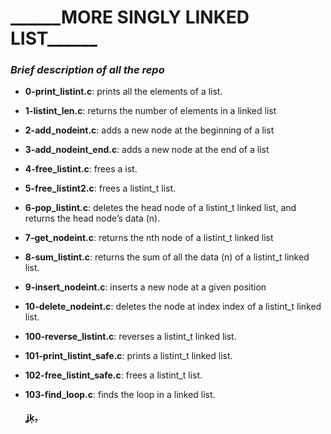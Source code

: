 # \_\_\_\_\_\_MORE SINGLY LINKED LIST\_\_\_\_\_\_

### _Brief description of all the repo_

* __0-print_listint.c__:  prints all the elements of a list.
* __1-listint_len.c__: returns the number of elements in a linked list
* __2-add_nodeint.c__: adds a new node at the beginning of a list
* __3-add_nodeint_end.c__: adds a new node at the end of a list
* __4-free_listint.c__: frees a ist.
* __5-free_listint2.c__: frees a listint_t list.
* __6-pop_listint.c__:  deletes the head node of a listint_t linked list, and returns the head node’s data (n).
* __7-get_nodeint.c__: returns the nth node of a listint_t linked list
* __8-sum_listint.c__: returns the sum of all the data (n) of a listint_t linked list.
* __9-insert_nodeint.c__: inserts a new node at a given position
* __10-delete_nodeint.c__:  deletes the node at index index of a listint_t linked list.
* __100-reverse_listint.c__: reverses a listint_t linked list.
* __101-print_listint_safe.c__: prints a listint_t linked list.
* __102-free_listint_safe.c__: frees a listint_t list.
* __103-find_loop.c__: finds the loop in a linked list.

     #### ʝķ₇
